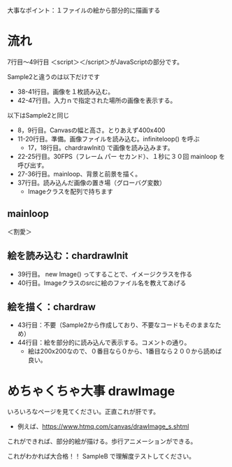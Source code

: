 
大事なポイント：１ファイルの絵から部分的に描画する

# 流れ

7行目～49行目 ＜script＞＜/script＞がJavaScriptの部分です。 

Sample2と違うのは以下だけです
- 38-41行目。画像を１枚読み込む。
- 42-47行目。入力ｎで指定された場所の画像を表示する。

以下はSample2と同じ
- 8，9行目。Canvasの幅と高さ。とりあえず400x400
- 11-20行目。準備。画像ファイルを読み込む。infiniteloop() を呼ぶ
  - 17，18行目。chardrawInit() で画像を読み込みます。
- 22-25行目。30FPS（フレーム パー セカンド）、１秒に３０回 mainloop を呼び出す。
- 27-36行目。mainloop、背景と前景を描く。
- 37行目。読み込んだ画像の置き場（グローバグ変数）
  - Imageクラスを配列で持ちます


## mainloop
＜割愛＞

## 絵を読み込む：chardrawInit

- 39行目。 new Image() ってすることで、イメージクラスを作る
- 40行目。Imageクラスのsrcに絵のファイル名を教えてあげる

## 絵を描く：chardraw

- 43行目：不要（Sample2から作成しており、不要なコードもそのままなため）
- 44行目：絵を部分的に読み込んで表示する。コメントの通り。
  - 絵は200x200なので、０番目なら０から、1番目なら２００から読めば良い。

# めちゃくちゃ大事 drawImage

いろいろなページを見てください。正直これが肝です。
- 例えば、https://www.htmq.com/canvas/drawImage_s.shtml

これができれば、部分的絵が描ける。歩行アニメーションができる。

これがわかれば大合格！！ SampleB で理解度テストしてください。

